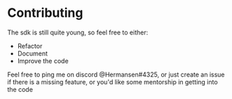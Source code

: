 # Contributing

The sdk is still quite young, so feel free to either:

- Refactor
- Document
- Improve the code

Feel free to ping me on discord @Hermansen#4325, or just create an issue if
there is a missing feature, or you'd like some mentorship in getting into the
code
